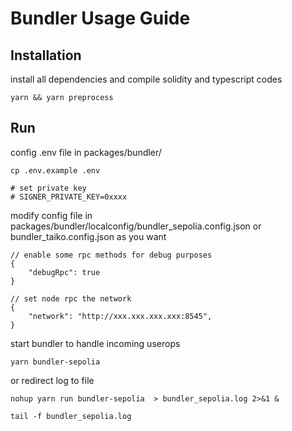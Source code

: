 # Bundler Usage Guide



## Installation
install all dependencies and compile solidity and typescript codes

```
yarn && yarn preprocess
```


## Run

config .env file in packages/bundler/
```
cp .env.example .env

# set private key
# SIGNER_PRIVATE_KEY=0xxxx
```


modify config file in packages/bundler/localconfig/bundler_sepolia.config.json or bundler_taiko.config.json as you want

```
// enable some rpc methods for debug purposes
{
    "debugRpc": true
}

// set node rpc the network
{
    "network": "http://xxx.xxx.xxx.xxx:8545",
}
```


start bundler to handle incoming userops
```
yarn bundler-sepolia
```

or redirect log to file
```
nohup yarn run bundler-sepolia  > bundler_sepolia.log 2>&1 &

tail -f bundler_sepolia.log
```
